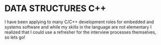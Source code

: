 # DATA STRUCTURES C++

I have been applying to many C/C++ development roles for embedded and systems software and while
my skills in the language are not elementary I realized that I could use a refresher for the 
interview processes themselves, so lets go!
